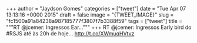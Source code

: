 
+++
author = "Jaydson Gomes"
categories = ["tweet"]
date = "Tue Apr 07 13:13:16 +0000 2015"
draft = false
image = "{TWEET_IMAGE}"
slug = "fc1500a91a84238a987185777f3807f7b3388f59"
tags = ["tweet"]
title = """RT @jcemer: Ingressos Ear..."""
+++
RT @jcemer: Ingressos Early bird do #RSJS até às 20h de hoje... http://t.co/XWmuqHVtvz
